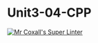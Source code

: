 # Unit3-04-CPP
[![Mr Coxall's Super Linter](https://github.com/ICS3U-C-Programming-LukeD/Unit3-04-CPP/workflows/Mr%20Coxall's%20Super%20Linter/badge.svg)](https://github.com/ICS3U-C-Programming-LukeD/Unit3-04-CPP/actions/)
